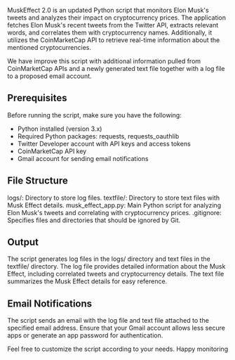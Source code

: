 MuskEffect 2.0 is an updated Python script that monitors Elon Musk's tweets and analyzes their impact on cryptocurrency prices. The application fetches Elon Musk's recent tweets from the Twitter API, extracts relevant words, and correlates them with cryptocurrency names. Additionally, it utilizes the CoinMarketCap API to retrieve real-time information about the mentioned cryptocurrencies.

We have improve this script with additional information pulled from CoinMarketCap APIs and a newly generated text file together with a log file to a proposed email account.

## Prerequisites
Before running the script, make sure you have the following:

- Python installed (version 3.x)
- Required Python packages: requests, requests_oauthlib
- Twitter Developer account with API keys and access tokens
- CoinMarketCap API key
- Gmail account for sending email notifications

## File Structure
logs/: Directory to store log files.
textfile/: Directory to store text files with Musk Effect details.
musk_effect_app.py: Main Python script for analyzing Elon Musk's tweets and correlating with cryptocurrency prices.
.gitignore: Specifies files and directories that should be ignored by Git.

## Output
The script generates log files in the logs/ directory and text files in the textfile/ directory. The log file provides detailed information about the Musk Effect, including correlated tweets and cryptocurrency details. The text file summarizes the Musk Effect details for easy reference.

## Email Notifications
The script sends an email with the log file and text file attached to the specified email address. Ensure that your Gmail account allows less secure apps or generate an app password for authentication.

Feel free to customize the script according to your needs. Happy monitoring
